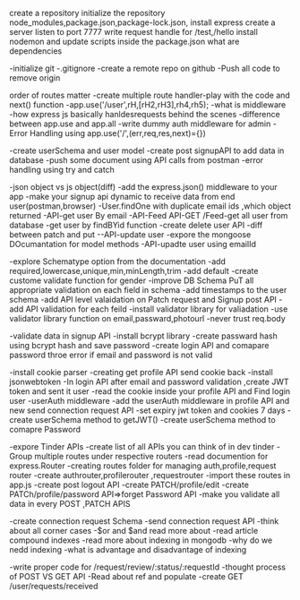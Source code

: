 create a repository
initialize the repository
node_modules,package.json,package-lock.json,
install express
create a server 
listen to port 7777
write request handle for /test,/hello 
install nodemon and update scripts inside the package.json 
what are dependencies


-initialize git 
-.gitignore
-create a remote repo on github
-Push all code to remove origin 


order of routes matter
-create multiple route handler-play with the code
and next() function 
-app.use('/user',rH,[rH2,rH3],rh4,rh5);
-what is middleware
-how express js basically hanldesrequests behind the scenes
-difference between app.use and app.all
-write dummy auth middleware for admin
-Error Handling using app.use('/',(err,req,res,next)={})

-create userSchema and user model 
-create post signupAPI to add data in database
-push some document using API calls from postman 
-error handling using try and catch 

-json object vs js object(diff)
-add the express.json() middleware to your app
-make your signup api dynamic to receive data from end user(postman,browser)
-User.findOne with duplicate email ids ,which object returned
-API-get user By email 
-API-Feed API-GET /Feed-get all user from database
-get user by findBYid function
-create delete user API
-diff between patch and put
--API-update user
-expore the mongoose DOcumantation for model methods 
-API-upadte user using emailId


-explore Schematype option from the documentation 
-add required,lowercase,unique,min,minLength,trim
-add default
-create custome validate function for gender 
-improve DB Schema PuT all appropriate validation on each field in schema
-add timestamps to the user schema
-add API level valaidation on Patch request and Signup post API
-add API validation for each feild 
-install validator library for valiadation 
-use validator library function on email,passward,photourl
-never trust req.body


-validate data in signup API
-install bcrypt library
-create passward hash using bcrypt hash and save password
-create login API and comapare password throe error if email and password is not valid

-install cookie parser
-creating get profile API send cookie back
-install jsonwebtoken
-In login API after email and password validation ,create JWT token and sent it user
-read the cookie inside your profile API and Find login user
-userAuth middleware
-add the userAuth middleware in profile API and new send connection request API
-set expiry jwt token and cookies 7 days
-create userSchema method to getJWT()
-create userSchema method to comapre Password

-expore Tinder APIs
-create list of all APIs you can think of in dev tinder 
-Group multiple routes under respective routers
-read documention for express.Router
-creating routes folder for managing auth,profile,request router 
-create authrouter,profilerouter ,requestrouter
-import these routes in app.js 
-create post logout API
-create PATCH/profile/edit
-create PATCh/profile/password API=>forget Password API
-make you validate all data in every POST ,PATCH APIS

-create connection request Schema
-send connection request API
-think about all corner cases
-$or and $and read more about
-read article compound indexes
-read more about indexing in mongodb
-why do we nedd indexing 
-what is advantage and disadvantage of indexing 

-write proper code for /request/review/:status/:requestId
-thought process of POST VS GET API
-Read about ref and populate 
-create GET /user/requests/received
